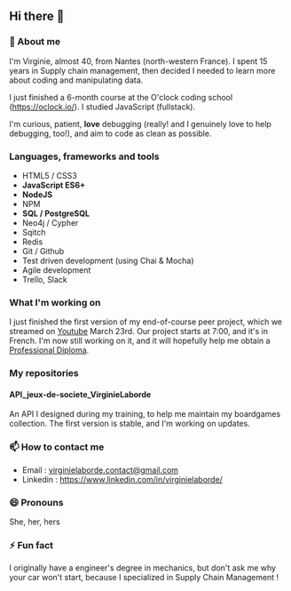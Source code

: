 ## Hi there 👋

### 💬 About me
I'm Virginie, almost 40, from Nantes (north-western France). 
I spent 15 years in Supply chain management, then decided I needed to learn more about coding and manipulating data.

I just finished a 6-month course at the O'clock coding school (https://oclock.io/). I studied JavaScript (fullstack).

I'm curious, patient, **love** debugging (really! and I genuinely love to help debugging, too!), and aim to code as clean as possible.

### Languages, frameworks and tools
* HTML5 / CSS3
* **JavaScript ES6+**
* **NodeJS**
* NPM 
* **SQL / PostgreSQL**
* Neo4j / Cypher
* Sqitch
* Redis
* Git / Github
* Test driven development (using Chai & Mocha)
* Agile development
* Trello, Slack

### What I'm working on
I just finished the first version of my end-of-course peer project, which we streamed on [Youtube](https://youtu.be/Jyh9R5xPMuM?t=420) March 23rd. Our project starts at 7:00, and it's in French. 
I'm now still working on it, and it will hopefully help me obtain a [Professional Diploma](https://www.francecompetences.fr/recherche/rncp/31114/).

### My repositories 
#### API_jeux-de-societe_VirginieLaborde
An API I designed during my training, to help me maintain my boardgames collection. The first version is stable, and I'm working on updates.

### 📫 How to contact me
* Email : virginielaborde.contact@gmail.com
* Linkedin : https://www.linkedin.com/in/virginielaborde/

### 😄 Pronouns
She, her, hers

### ⚡ Fun fact
I originally have a engineer's degree in mechanics, but don't ask me  why your car won't start, because I specialized in Supply Chain Management !
